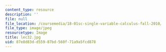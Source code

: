 ```yaml
---
content_type: resource
description: ''
file: null
file_location: /coursemedia/18-01sc-single-variable-calculus-fall-2010/87e8d83dd55987bd560f71a9a5fcd878_lec32.jpg
file_type: image/jpeg
resourcetype: Image
title: lec32.jpg
uid: 87e8d83d-d559-87bd-560f-71a9a5fcd878
---
```

